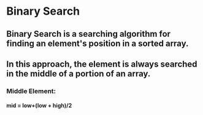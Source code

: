 # Binary Search


## Binary Search is a searching algorithm for finding an element's position in a sorted array.
## In this approach, the element is always searched in the middle of a portion of an array.

### Middle Element:
#### mid = low+(low + high)/2